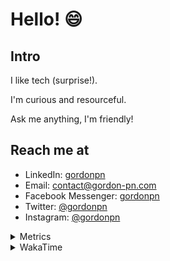 # Hello! 😄

## Intro

I like tech (surprise!).

I'm curious and resourceful.

Ask me anything, I'm friendly!

## Reach me at

- LinkedIn: [gordonpn](https://www.linkedin.com/in/gordonpn/)
- Email: [contact@gordon-pn.com](mailto:contact@gordon-pn.com)
- Facebook Messenger: [gordonpn](https://www.messenger.com/t/Gordonpn)
- Twitter: [@gordonpn](https://twitter.com/Gordonpn)
- Instagram: [@gordonpn](https://www.instagram.com/gordonpn/)

<details>
  <summary>Metrics</summary>

  <img align="center" src="https://github.com/gordonpn/gordonpn/blob/master/github-metrics.svg" alt="GitHub Metrics">

</details>

<details>
  <summary>WakaTime</summary>

  <!--START_SECTION:waka-->
**I'm an Early 🐤** 

```text
🌞 Morning                2689 commits        ████░░░░░░░░░░░░░░░░░░░░░   17.91 % 
🌆 Daytime                5944 commits        ██████████░░░░░░░░░░░░░░░   39.59 % 
🌃 Evening                6186 commits        ██████████░░░░░░░░░░░░░░░   41.21 % 
🌙 Night                  193 commits         ░░░░░░░░░░░░░░░░░░░░░░░░░   01.29 % 
```
📅 **I'm Most Productive on Sunday** 

```text
Monday                   2195 commits        ████░░░░░░░░░░░░░░░░░░░░░   14.62 % 
Tuesday                  2174 commits        ████░░░░░░░░░░░░░░░░░░░░░   14.48 % 
Wednesday                2330 commits        ████░░░░░░░░░░░░░░░░░░░░░   15.52 % 
Thursday                 2267 commits        ████░░░░░░░░░░░░░░░░░░░░░   15.10 % 
Friday                   1435 commits        ██░░░░░░░░░░░░░░░░░░░░░░░   09.56 % 
Saturday                 1922 commits        ███░░░░░░░░░░░░░░░░░░░░░░   12.80 % 
Sunday                   2689 commits        ████░░░░░░░░░░░░░░░░░░░░░   17.91 % 
```


📊 **This Week I Spent My Time On** 

```text
💬 Programming Languages: 
Java                     5 hrs 22 mins       ██████████████████░░░░░░░   73.83 % 
XML                      1 hr 1 min          ████░░░░░░░░░░░░░░░░░░░░░   14.07 % 
Ruby                     39 mins             ██░░░░░░░░░░░░░░░░░░░░░░░   08.94 % 
GitIgnore file           6 mins              ░░░░░░░░░░░░░░░░░░░░░░░░░   01.41 % 
ERB                      4 mins              ░░░░░░░░░░░░░░░░░░░░░░░░░   01.10 % 

🔥 Editors: 
IntelliJ                 7 hrs 17 mins       █████████████████████████   100.00 % 
```


 Last Updated on 13/09/2023 10:23:21 UTC
<!--END_SECTION:waka-->
</details>
